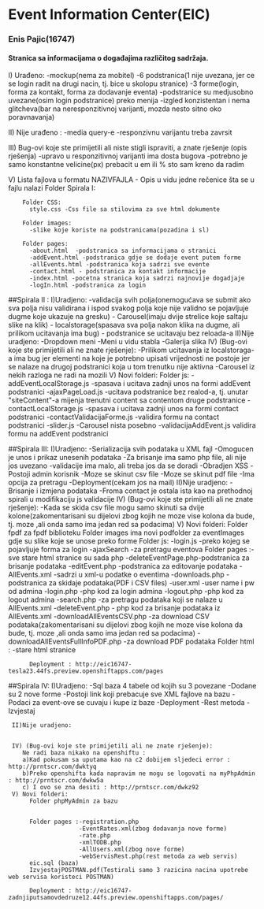 # Event Information Center(EIC)
### Enis Pajic(16747)
#### Stranica sa informacijama o događajima različitog sadržaja.

I) Urađeno:
     -mockup(nema za mobitel)
     -6 podstranica(1 nije uvezana, jer ce se login radit na drugi nacin, tj. bice u skolopu stranice)
     -3 forme(login, forma za kontakt, forma za dodavanje eventa)
     -podstranice su medjusobno uvezane(osim login podstranice) preko menija
     -izgled konzistentan i nema glitcheva(bar na neresponzitivnoj varijanti, mozda nesto sitno oko poravnavanja)
     
II) Nije urađeno :
     -media query-e 
     -responzivnu varijantu treba zavrsit
     
III)  Bug-ovi koje ste primijetili ali niste stigli ispraviti, a znate rješenje (opis rješenja)
     -upravo u responzitivnoj varijanti ima dosta bugova
     -potrebno je samo konstantne velicine(px) prebacit u em ili % sto sam kreno da radim 
     
V)   Lista fajlova u formatu NAZIVFAJLA - Opis u vidu jedne rečenice šta se u fajlu nalazi
     Folder Spirala I:
     
        Folder CSS:
          style.css -Css file sa stilovima za sve html dokumente
        
        Folder images:
          -slike koje koriste na podstranicama(pozadina i sl)
          
        Folder pages: 
          -about.html  -podstranica sa informacijama o stranici
          -addEvent.html -podstranica gdje se dodaje event putem forme
          -allEvents.html -podstranica koja sadrzi sve evente
          -contact.html - podstranica za kontakt informacije
          -index.html -pocetna stranica koja sadrzi najnovije dogadjaje
          -logIn.html -podstranica za login
          
          
          
          
          
##Spirala II :
     I)Uradjeno:
          -validacija svih polja(onemogućava se submit ako sva polja nisu validirana i ispod svakog polja koje nije validno se 
                                 pojavljuje dugme koje ukazuje na gresku)
          - Carousel(imaju dvije strelice koje saltaju slike na klik)
          - localstorage(spasava sva polja nakon klika na dugme, ali prilikom ucitavanja ima bug)
          - podstranice se ucitavaju bez reloada-a
     II)Nije uradjeno:
          -Dropdown meni 
          -Meni u vidu stabla 
          -Galerija slika
     IV) (Bug-ovi koje ste primijetili ali ne znate rješenje):
          -Prilikom ucitavanja iz localstoraga-a ima bug jer elementi na koje je potrebno upisati vrijednosti ne postoje jer se nalaze 
           na drugoj podstranici koja u tom trenutku nije aktivna
          -Carousel iz nekih razloga ne radi na mozili 
     V) Novi folderi:
          Folder js: 
               -addEventLocalStorage.js -spasava i ucitava zadnji unos na formi addEvent podstranici
               -ajaxPageLoad.js -ucitava podstranice bez realod-a, tj. unutar "siteContent"-a mijenja trenutni content sa contentom 
                                 druge podstranice
               -contactLocalStorage.js -spasava i ucitava zadnji unos na formi contact podstranici
               -contactValidacijaForme.js -validira formu na contact podstranici
               -slider.js -Carousel nista posebno
               -validacijaAddEvent.js validira formu na addEvent podstranici


     
##Spirala III:
         I)Uradjeno:
          -Serializacija svih podataka u XML fajl
          -Omogucen je unos i prikaz unesenih podataka
          -Za brisanje ima samo php file, ali nije jos uvezano
          -validacije ima malo, ali treba jos da se doradi
          -Obradjen XSS
          -Postoji admin korisnik
          -Moze se skinut csv file
          -Moze se skinut pdf file
          -Ima opcija za pretragu 
          -Deployment(cekam jos na mail)
     II)Nije uradjeno:
          -Brisanje i izmjena podataka
          -Froma contact je ostala ista kao na prethodnoj spirali u modifikaciju js validacije
     IV) (Bug-ovi koje ste primijetili ali ne znate rješenje):
          -Kada se skida csv file mogu samo skinuti sa dvije kolone(zakomentarisani su dijelovi zbog kojih ne moze vise kolona    da          bude, tj. moze ,ali onda samo ima jedan red sa podacima)
     V) Novi folderi:
          Folder fpdf za fpdf biblioteku
          Folder images ima novi podfolder za eventImages gdje su slike koje se unose preko forme
          Folder js: -login.js -preko kojeg se pojavljuje forma za login
                     -ajaxSearch -za pretragu eventova
          Folder pages :-sve stare html stranice su sada php
                        -deleteEventPage.php-podstranica za brisanje podataka
                        -editEvent.php -podstranica za editovanje podataka
                        -AllEvents.xml -sadrzi u xml-u podatke o eventima
                        -downloads.php -podstranica za skidaje podataka(PDF i CSV files)
                        -user.xml -user name i pw od admina
                        -login.php -php kod za login admina
                        -logout.php -php kod za logout admina
                        -search.php -za pretragu podataka koji se nalaze u AllEvents.xml
                        -deleteEvent.php - php kod za brisanje podataka iz AllEvents.xml
                        -downloadAllEventsCSV.php -za download CSV podataka(zakomentarisani su dijelovi zbog kojih ne moze vise kolona                da bude, tj. moze ,ali onda samo ima jedan red sa podacima)
                        -downloadAllEventsFullInfoPDF.php -za download PDF podataka
          Folder html : -stare html stranice
          
          Deployment : http://eic16747-tesla23.44fs.preview.openshiftapps.com/pages
                        
                        

##Spirala IV:
         I)Uradjeno:
          -Sql baza 4 tabele od kojih su 3 povezane
          -Dodane su 2 nove forme 
          -Postoji link koji prebacuje sve XML fajlove na bazu 
          -Podaci za event-ove se cuvaju i kupe iz baze
          -Deployment
          -Rest metoda
          -Izvjestaj

     II)Nije uradjeno:
         

     IV) (Bug-ovi koje ste primijetili ali ne znate rješenje):
        Ne radi baza nikako na openshiftu :
        a)Kad pokusam sa uputama kao na c2 dobijem sljedeci error : http://prntscr.com/dwktyq
        b)Preko openshifta kada napravim ne mogu se logovati na myPhpAdmin : http://prntscr.com/dwkw5a
        c) I ovo se zna desiti : http://prntscr.com/dwkz92
     V) Novi folderi:
          Folder phpMyAdmin za bazu

                     
          Folder pages :-registration.php
                        -EventRates.xml(zbog dodavanja nove forme)
                        -rate.php
                        -xmlTODB.php
                        -AllUsers.xml(zbog nove forme)
                        -webServisRest.php(rest metoda za web servis)
          eic.sql (baza)
          IzvjestajPOSTMAN.pdf(Testirali samo 3 razicina nacina upotrebe web servisa koristeci POSTMAN)
          
          Deployment : http://eic16747-zadnjiputsamovdedruze12.44fs.preview.openshiftapps.com/pages/
          


     
